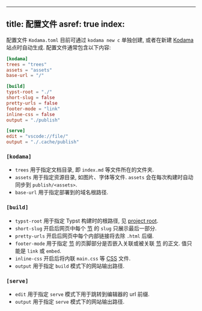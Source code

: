 
---
title: 配置文件
asref: true
index: [](./index.md)
---

配置文件 `Kodama.toml` 目前可通过 `kodama new c` 单独创建, 或者在新建 [Kodama][app] 站点时自动生成. 配置文件通常包含以下内容:  

```toml
[kodama]
trees = "trees" 
assets = "assets"
base-url = "/"

[build]
typst-root = "./"
short-slug = false
pretty-urls = false
footer-mode = "link"
inline-css = false
output = "./publish"

[serve]
edit = "vscode://file/"
output = "./.cache/publish"
```

### `[kodama]`

- `trees` 用于指定文档目录, 即 `index.md` 等文件所在的文件夹.
- `assets` 用于指定资源目录, 如图片、字体等文件. `assets` 会在每次构建时自动同步到 `publish/<assets>`.
- `base-url` 用于指定部署到的域名根路径. 

### `[build]`

- `typst-root` 用于指定 Typst 构建时的根路径, 见 [project root](https://typst.app/docs/reference/syntax/#project-root).
- `short-slug` 开启后网页中每个 [节][section] 的 `slug` 只展示最后一部分.
- `pretty-urls` 开启后网页中每个内部链接将去除 `.html` 后缀.
- `footer-mode` 用于指定 [节][section] 的页脚部分是否嵌入关联或被关联 [节][section] 的正文. 值只能是 `link` 或 `embed`. 
- `inline-css` 开启后将内联 `main.css` 等 [CSS][css] 文件. 
- `output` 用于指定 `build` 模式下的网站输出路径.


### `[serve]`

- `edit` 用于指定 `serve` 模式下用于跳转到编辑器的 url 前缀. 
- `output` 用于指定 `serve` 模式下的网站输出路径.

[app]: /references/app.md
[section]: /references/section.md

[css]: https://developer.mozilla.org/en-US/docs/Web/CSS
